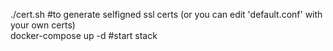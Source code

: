./cert.sh #to generate selfigned ssl certs (or you can edit 'default.conf' with your own certs)
<br>
docker-compose up -d #start stack
